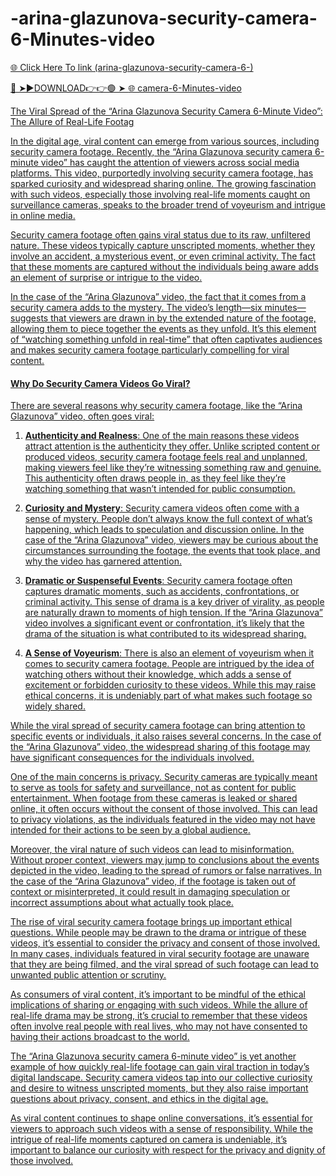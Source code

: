# -arina-glazunova-security-camera-6-Minutes-video

<a href="https://alivin.cfd/gvhyrdtrd"> 🌐 Click Here To link (arina-glazunova-security-camera-6-)

🔴 ➤►DOWNLOAD👉👉🟢 ➤  <a href="https://alivin.cfd/gvhyrdtrd"> 🌐 camera-6-Minutes-video

The Viral Spread of the “Arina Glazunova Security Camera 6-Minute Video”: The Allure of Real-Life Footag

In the digital age, viral content can emerge from various sources, including security camera footage. Recently, the “Arina Glazunova security camera 6-minute video” has caught the attention of viewers across social media platforms. This video, purportedly involving security camera footage, has sparked curiosity and widespread sharing online. The growing fascination with such videos, especially those involving real-life moments caught on surveillance cameras, speaks to the broader trend of voyeurism and intrigue in online media.

Security camera footage often gains viral status due to its raw, unfiltered nature. These videos typically capture unscripted moments, whether they involve an accident, a mysterious event, or even criminal activity. The fact that these moments are captured without the individuals being aware adds an element of surprise or intrigue to the video.

In the case of the “Arina Glazunova” video, the fact that it comes from a security camera adds to the mystery. The video’s length—six minutes—suggests that viewers are drawn in by the extended nature of the footage, allowing them to piece together the events as they unfold. It’s this element of “watching something unfold in real-time” that often captivates audiences and makes security camera footage particularly compelling for viral content.

#### Why Do Security Camera Videos Go Viral?

There are several reasons why security camera footage, like the “Arina Glazunova” video, often goes viral:

1. **Authenticity and Realness**: One of the main reasons these videos attract attention is the authenticity they offer. Unlike scripted content or produced videos, security camera footage feels real and unplanned, making viewers feel like they’re witnessing something raw and genuine. This authenticity often draws people in, as they feel like they’re watching something that wasn’t intended for public consumption.

2. **Curiosity and Mystery**: Security camera videos often come with a sense of mystery. People don’t always know the full context of what’s happening, which leads to speculation and discussion online. In the case of the “Arina Glazunova” video, viewers may be curious about the circumstances surrounding the footage, the events that took place, and why the video has garnered attention.

3. **Dramatic or Suspenseful Events**: Security camera footage often captures dramatic moments, such as accidents, confrontations, or criminal activity. This sense of drama is a key driver of virality, as people are naturally drawn to moments of high tension. If the “Arina Glazunova” video involves a significant event or confrontation, it’s likely that the drama of the situation is what contributed to its widespread sharing.

4. **A Sense of Voyeurism**: There is also an element of voyeurism when it comes to security camera footage. People are intrigued by the idea of watching others without their knowledge, which adds a sense of excitement or forbidden curiosity to these videos. While this may raise ethical concerns, it is undeniably part of what makes such footage so widely shared.

While the viral spread of security camera footage can bring attention to specific events or individuals, it also raises several concerns. In the case of the “Arina Glazunova” video, the widespread sharing of this footage may have significant consequences for the individuals involved. 

One of the main concerns is privacy. Security cameras are typically meant to serve as tools for safety and surveillance, not as content for public entertainment. When footage from these cameras is leaked or shared online, it often occurs without the consent of those involved. This can lead to privacy violations, as the individuals featured in the video may not have intended for their actions to be seen by a global audience.

Moreover, the viral nature of such videos can lead to misinformation. Without proper context, viewers may jump to conclusions about the events depicted in the video, leading to the spread of rumors or false narratives. In the case of the “Arina Glazunova” video, if the footage is taken out of context or misinterpreted, it could result in damaging speculation or incorrect assumptions about what actually took place.

The rise of viral security camera footage brings up important ethical questions. While people may be drawn to the drama or intrigue of these videos, it’s essential to consider the privacy and consent of those involved. In many cases, individuals featured in viral security footage are unaware that they are being filmed, and the viral spread of such footage can lead to unwanted public attention or scrutiny.

As consumers of viral content, it’s important to be mindful of the ethical implications of sharing or engaging with such videos. While the allure of real-life drama may be strong, it’s crucial to remember that these videos often involve real people with real lives, who may not have consented to having their actions broadcast to the world.

The “Arina Glazunova security camera 6-minute video” is yet another example of how quickly real-life footage can gain viral traction in today’s digital landscape. Security camera videos tap into our collective curiosity and desire to witness unscripted moments, but they also raise important questions about privacy, consent, and ethics in the digital age.

As viral content continues to shape online conversations, it’s essential for viewers to approach such videos with a sense of responsibility. While the intrigue of real-life moments captured on camera is undeniable, it’s important to balance our curiosity with respect for the privacy and dignity of those involved.

